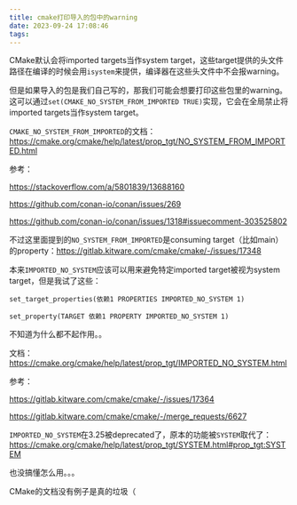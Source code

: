 ```yaml
---
title: cmake打印导入的包中的warning
date: 2023-09-24 17:08:46
tags:
---
```


CMake默认会将imported targets当作system target，这些target提供的头文件路径在编译的时候会用`isystem`来提供，编译器在这些头文件中不会报warning。

但是如果导入的包是我们自己写的，那我们可能会想要打印这些包里的warning。这可以通过`set(CMAKE_NO_SYSTEM_FROM_IMPORTED TRUE)`实现，它会在全局禁止将imported targets当作system target。

`CMAKE_NO_SYSTEM_FROM_IMPORTED`的文档：<https://cmake.org/cmake/help/latest/prop_tgt/NO_SYSTEM_FROM_IMPORTED.html>

参考：

<https://stackoverflow.com/a/5801839/13688160>

<https://github.com/conan-io/conan/issues/269>

<https://github.com/conan-io/conan/issues/1318#issuecomment-303525802>

不过这里面提到的`NO_SYSTEM_FROM_IMPORTED`是consuming target（比如main）的property：<https://gitlab.kitware.com/cmake/cmake/-/issues/17348>

本来`IMPORTED_NO_SYSTEM`应该可以用来避免特定imported target被视为system target，但是我试了这些：

`set_target_properties(依赖1 PROPERTIES IMPORTED_NO_SYSTEM 1)`

`set_property(TARGET 依赖1 PROPERTY IMPORTED_NO_SYSTEM 1)`

不知道为什么都不起作用。。

文档：<https://cmake.org/cmake/help/latest/prop_tgt/IMPORTED_NO_SYSTEM.html>

参考：

<https://gitlab.kitware.com/cmake/cmake/-/issues/17364>

<https://gitlab.kitware.com/cmake/cmake/-/merge_requests/6627>

`IMPORTED_NO_SYSTEM`在3.25被deprecated了，原本的功能被`SYSTEM`取代了：<https://cmake.org/cmake/help/latest/prop_tgt/SYSTEM.html#prop_tgt:SYSTEM>

也没搞懂怎么用。。。

CMake的文档没有例子是真的垃圾（
